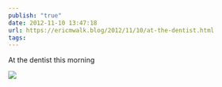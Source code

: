 ```yaml
---
publish: "true"
date: 2012-11-10 13:47:18
url: https://ericmwalk.blog/2012/11/10/at-the-dentist.html
tags: 
---
```


At the dentist this morning

![](https://ericmwalk.blog/uploads/2022/f604989267.jpg)